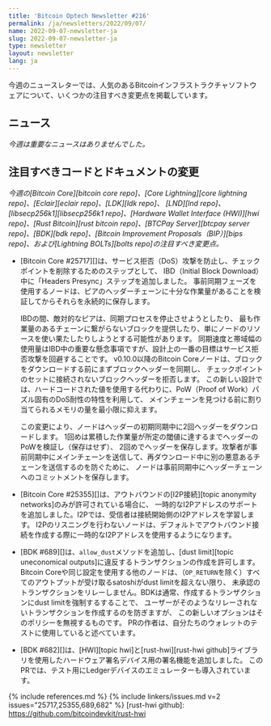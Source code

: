 ```yaml
---
title: 'Bitcoin Optech Newsletter #216'
permalink: /ja/newsletters/2022/09/07/
name: 2022-09-07-newsletter-ja
slug: 2022-09-07-newsletter-ja
type: newsletter
layout: newsletter
lang: ja
---
```

今週のニュースレターでは、人気のあるBitcoinインフラストラクチャソフトウェアについて、いくつかの注目すべき変更点を掲載しています。

## ニュース

*今週は重要なニュースはありませんでした。*

## 注目すべきコードとドキュメントの変更

*今週の[Bitcoin Core][bitcoin core repo]、[Core
Lightning][core lightning repo]、[Eclair][eclair repo]、[LDK][ldk repo]、
[LND][lnd repo]、[libsecp256k1][libsecp256k1 repo]、[Hardware Wallet
Interface (HWI)][hwi repo]、[Rust Bitcoin][rust bitcoin repo]、[BTCPay
Server][btcpay server repo]、[BDK][bdk repo]、[Bitcoin Improvement
Proposals（BIP）][bips repo]、および[Lightning BOLTs][bolts repo]の注目すべき変更点。*

- [Bitcoin Core #25717][]は、サービス拒否（DoS）攻撃を防止し、チェックポイントを削除するためのステップとして、
  IBD（Initial Block Download）中に「Headers Presync」ステップを追加しました。
  事前同期フェーズを使用するノードは、ピアのヘッダーチェーンに十分な作業量があることを検証してからそれらを永続的に保存します。

  IBDの間、敵対的なピアは、同期プロセスを停止させようとしたり、
  最も作業量のあるチェーンに繋がらないブロックを提供したり、単にノードのリソースを使い果たしたりしようとする可能性があります。
  同期速度と帯域幅の使用量はIBD中の重要な懸念事項ですが、設計上の一番の目標はサービス拒否攻撃を回避することです。
  v0.10.0以降のBitcoin Coreノードは、ブロックをダウンロードする前にまずブロックヘッダーを同期し、
  チェックポイントのセットに接続されないブロックヘッダーを拒否します。
  この新しい設計では、ハードコードされた値を使用する代わりに、PoW（Proof of Work）パズル固有のDoS耐性の特性を利用して、
  メインチェーンを見つける前に割り当てられるメモリの量を最小限に抑えます。

  この変更により、ノードはヘッダーの初期同期中に2回ヘッダーをダウンロードします。
  1回めは累積した作業量が所定の閾値に達するまでヘッダーのPoWを検証し（保存はせず）、
  2回めでヘッダーを保存します。攻撃者が事前同期中にメインチェーンを送信して、再ダウンロード中に別の悪意あるチェーンを送信するのを防ぐために、
  ノードは事前同期中にヘッダーチェーンへのコミットメントを保存します。

- [Bitcoin Core #25355][]は、アウトバウンドの[I2P接続][topic anonymity networks]のみが許可されている場合に、
  一時的なI2Pアドレスのサポートを追加しました。I2Pでは、受信者は接続開始側のI2Pアドレスを学習します。
  I2Pのリスニングを行わないノードは、デフォルトでアウトバウンド接続を作成する際に一時的なI2Pアドレスを使用するようになります。

- [BDK #689][]は、`allow_dust`メソッドを追加し、[dust limit][topic uneconomical outputs]に違反するトランザクションの作成を許可します。
  Bitcoin Coreや同じ設定を使用する他のノードは、（`OP_RETURN`を除く）すべてのアウトプットが受け取るsatoshiがdust limitを超えない限り、
  未承認のトランザクションをリレーしません。BDKは通常、作成するトランザクションにdust limitを強制するすることで、
  ユーザーがそのようなリレーされないトランザクションを作成するのを防ぎますが、
  この新しいオプションはそのポリシーを無視するものです。
  PRの作者は、自分たちのウォレットのテストに使用していると述べています。

- [BDK #682][]は、[HWI][topic hwi]と[rust-hwi][rust-hwi github]ライブラリを使用したハードウェア署名デバイス用の署名機能を追加しました。
  このPRでは、テスト用にLedgerデバイスのエミュレーターも導入されています。

{% include references.md %}
{% include linkers/issues.md v=2 issues="25717,25355,689,682" %}
[rust-hwi github]: https://github.com/bitcoindevkit/rust-hwi

